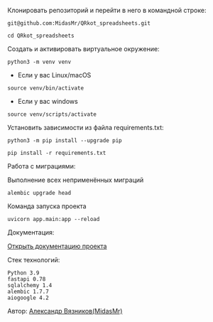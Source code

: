 Клонировать репозиторий и перейти в него в командной строке:

```
git@github.com:MidasMr/QRkot_spreadsheets.git
```

```
cd QRkot_spreadsheets
```

Cоздать и активировать виртуальное окружение:

```
python3 -m venv venv
```

* Если у вас Linux/macOS

```
source venv/bin/activate
```

* Если у вас windows

```
source venv/scripts/activate
```

Установить зависимости из файла requirements.txt:

```
python3 -m pip install --upgrade pip
```

```
pip install -r requirements.txt
```

Работа с миграциями:

Выполнение всех неприменённых миграций
```
alembic upgrade head
```



Команда запуска проекта
```
uvicorn app.main:app --reload
```


Документация:

[Открыть документацию проекта](http://127.0.0.1:8000/docs)


Стек технологий:
```
Python 3.9
fastapi 0.78
sqlalchemy 1.4
alembic 1.7.7
aiogoogle 4.2
```


Автор:
[Александр Вязников(MidasMr)](https://github.com/MidasMr)